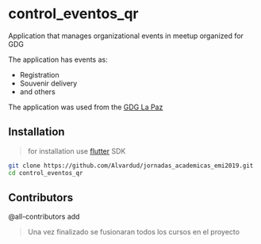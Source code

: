 # control_eventos_qr

Application that manages organizational events in meetup organized for GDG

The application has events as:
- Registration
- Souvenir delivery
- and others

The application was used from the [GDG La Paz](https://gdglapaz.com/)

## Installation
> for installation use [flutter](flutter.dev) SDK
```bash
git clone https://github.com/Alvardud/jornadas_academicas_emi2019.git
cd control_eventos_qr
```
## Contributors
@all-contributors add

> Una vez finalizado se fusionaran todos los cursos en el proyecto